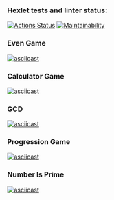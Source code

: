 
### Hexlet tests and linter status:
[![Actions Status](https://github.com/alexgreendev/java-project-lvl1/workflows/hexlet-check/badge.svg)](https://github.com/alexgreendev/java-project-lvl1/actions)
[![Maintainability](https://api.codeclimate.com/v1/badges/328eaacb9ebc26ff26a8/maintainability)](https://codeclimate.com/github/alexgreendev/java-project-lvl1/maintainability)
### Even Game
[![asciicast](https://asciinema.org/a/404376.svg)](https://asciinema.org/a/404376)

### Calculator Game
[![asciicast](https://asciinema.org/a/404377.svg)](https://asciinema.org/a/404377)

### GCD
[![asciicast](https://asciinema.org/a/404381.svg)](https://asciinema.org/a/404381)

### Progression Game
[![asciicast](https://asciinema.org/a/404385.svg)](https://asciinema.org/a/404385)

### Number Is Prime 
[![asciicast](https://asciinema.org/a/404387.svg)](https://asciinema.org/a/404387)
